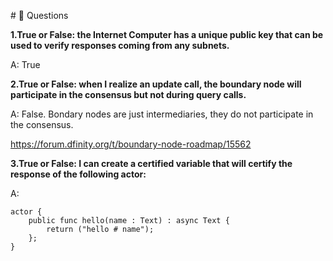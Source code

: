  #<a id="questions"> 🙋 Questions </a>

**1.True or False: the Internet Computer has a unique public key that can be used to verify responses coming from any subnets.**

A: True

**2.True or False: when I realize an update call, the boundary node will participate in the consensus but not during query calls.**

A: False. Bondary nodes are just intermediaries, they do not participate in the consensus.

https://forum.dfinity.org/t/boundary-node-roadmap/15562


**3.True or False: I can create a certified variable that will certify the response of the following actor:** 

A: 
```
actor {
    public func hello(name : Text) : async Text {
        return ("hello # name");
    };
}
```
